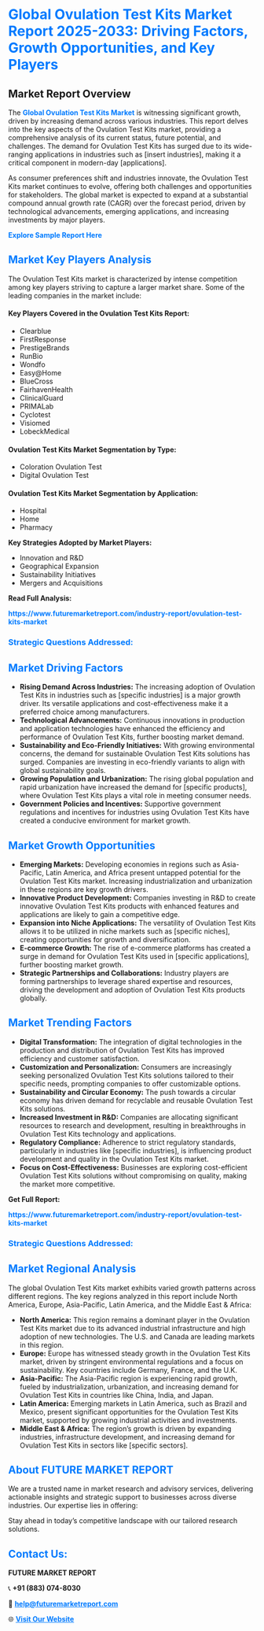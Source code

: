 <h1 style="color: #007BFF;">Global Ovulation Test Kits Market Report 2025-2033: Driving Factors, Growth Opportunities, and Key Players</h1>

<section id="overview">
<h2>Market Report Overview</h2>
<p>The <a href="https://www.futuremarketreport.com/industry-report/ovulation-test-kits-market" style="color: #007BFF; text-decoration: none;"><strong>Global Ovulation Test Kits Market</strong></a> is witnessing significant growth, driven by increasing demand across various industries. This report delves into the key aspects of the Ovulation Test Kits market, providing a comprehensive analysis of its current status, future potential, and challenges. The demand for Ovulation Test Kits has surged due to its wide-ranging applications in industries such as [insert industries], making it a critical component in modern-day [applications].</p>
<p>As consumer preferences shift and industries innovate, the Ovulation Test Kits market continues to evolve, offering both challenges and opportunities for stakeholders. The global market is expected to expand at a substantial compound annual growth rate (CAGR) over the forecast period, driven by technological advancements, emerging applications, and increasing investments by major players.</p>
</section>

<section id="overview">
<p><a href="https://www.futuremarketreport.com/request-sample/reportId=59544" style="color: #007BFF; text-decoration: none;"><strong>Explore Sample Report Here</strong></a></p>
</section>

<section id="key-players">
<h2 style="color: #007BFF;">Market Key Players Analysis</h2>
<p>The Ovulation Test Kits market is characterized by intense competition among key players striving to capture a larger market share. Some of the leading companies in the market include:</p>
<h4>Key Players Covered in the Ovulation Test Kits Report:</h4>
<ul><li>Clearblue</li><li>FirstResponse</li><li>PrestigeBrands</li><li>RunBio</li><li>Wondfo</li><li>Easy@Home</li><li>BlueCross</li><li>FairhavenHealth</li><li>ClinicalGuard</li><li>PRIMALab</li><li>Cyclotest</li><li>Visiomed</li><li>LobeckMedical</li></ul>
<h4>Ovulation Test Kits Market Segmentation by Type:</h4>
<ul><li>Coloration Ovulation Test</li><li>Digital Ovulation Test</li></ul>

<h4>Ovulation Test Kits Market Segmentation by Application:</h4>
<ul><li>Hospital</li><li>Home</li><li>Pharmacy</li></ul>
<p><strong>Key Strategies Adopted by Market Players:</strong></p>
<ul>
<li>Innovation and R&D</li>
<li>Geographical Expansion</li>
<li>Sustainability Initiatives</li>
<li>Mergers and Acquisitions</li>
</ul>
</section>

<section>
<p><strong>Read Full Analysis: </strong></p><a href="https://www.futuremarketreport.com/industry-report/ovulation-test-kits-market" style="color: #007BFF; text-decoration: none;"><strong>https://www.futuremarketreport.com/industry-report/ovulation-test-kits-market</strong></a>
<h3 style="color: #007BFF;">Strategic Questions Addressed:</h3>
</section>

<section id="driving-factors">
<h2 style="color: #007BFF;">Market Driving Factors</h2>
<ul>
<li><strong>Rising Demand Across Industries:</strong> The increasing adoption of Ovulation Test Kits in industries such as [specific industries] is a major growth driver. Its versatile applications and cost-effectiveness make it a preferred choice among manufacturers.</li>
<li><strong>Technological Advancements:</strong> Continuous innovations in production and application technologies have enhanced the efficiency and performance of Ovulation Test Kits, further boosting market demand.</li>
<li><strong>Sustainability and Eco-Friendly Initiatives:</strong> With growing environmental concerns, the demand for sustainable Ovulation Test Kits solutions has surged. Companies are investing in eco-friendly variants to align with global sustainability goals.</li>
<li><strong>Growing Population and Urbanization:</strong> The rising global population and rapid urbanization have increased the demand for [specific products], where Ovulation Test Kits plays a vital role in meeting consumer needs.</li>
<li><strong>Government Policies and Incentives:</strong> Supportive government regulations and incentives for industries using Ovulation Test Kits have created a conducive environment for market growth.</li>
</ul>
</section>

<section id="growth-opportunities">
<h2 style="color: #007BFF;">Market Growth Opportunities</h2>
<ul>
<li><strong>Emerging Markets:</strong> Developing economies in regions such as Asia-Pacific, Latin America, and Africa present untapped potential for the Ovulation Test Kits market. Increasing industrialization and urbanization in these regions are key growth drivers.</li>
<li><strong>Innovative Product Development:</strong> Companies investing in R&D to create innovative Ovulation Test Kits products with enhanced features and applications are likely to gain a competitive edge.</li>
<li><strong>Expansion into Niche Applications:</strong> The versatility of Ovulation Test Kits allows it to be utilized in niche markets such as [specific niches], creating opportunities for growth and diversification.</li>
<li><strong>E-commerce Growth:</strong> The rise of e-commerce platforms has created a surge in demand for Ovulation Test Kits used in [specific applications], further boosting market growth.</li>
<li><strong>Strategic Partnerships and Collaborations:</strong> Industry players are forming partnerships to leverage shared expertise and resources, driving the development and adoption of Ovulation Test Kits products globally.</li>
</ul>
</section>

<section id="trending-factors">
<h2 style="color: #007BFF;">Market Trending Factors</h2>
<ul>
<li><strong>Digital Transformation:</strong> The integration of digital technologies in the production and distribution of Ovulation Test Kits has improved efficiency and customer satisfaction.</li>
<li><strong>Customization and Personalization:</strong> Consumers are increasingly seeking personalized Ovulation Test Kits solutions tailored to their specific needs, prompting companies to offer customizable options.</li>
<li><strong>Sustainability and Circular Economy:</strong> The push towards a circular economy has driven demand for recyclable and reusable Ovulation Test Kits solutions.</li>
<li><strong>Increased Investment in R&D:</strong> Companies are allocating significant resources to research and development, resulting in breakthroughs in Ovulation Test Kits technology and applications.</li>
<li><strong>Regulatory Compliance:</strong> Adherence to strict regulatory standards, particularly in industries like [specific industries], is influencing product development and quality in the Ovulation Test Kits market.</li>
<li><strong>Focus on Cost-Effectiveness:</strong> Businesses are exploring cost-efficient Ovulation Test Kits solutions without compromising on quality, making the market more competitive.</li>
</ul>
</section>

<section>
<p><strong>Get Full Report: </strong></p><a href="https://www.futuremarketreport.com/industry-report/ovulation-test-kits-market" style="color: #007BFF; text-decoration: none;"><strong>https://www.futuremarketreport.com/industry-report/ovulation-test-kits-market</strong></a>
<h3 style="color: #007BFF;">Strategic Questions Addressed:</h3>
</section>


<section id="regional-analysis">
<h2 style="color: #007BFF;">Market Regional Analysis</h2>
<p>The global Ovulation Test Kits market exhibits varied growth patterns across different regions. The key regions analyzed in this report include North America, Europe, Asia-Pacific, Latin America, and the Middle East & Africa:</p>
<ul>
<li><strong>North America:</strong> This region remains a dominant player in the Ovulation Test Kits market due to its advanced industrial infrastructure and high adoption of new technologies. The U.S. and Canada are leading markets in this region.</li>
<li><strong>Europe:</strong> Europe has witnessed steady growth in the Ovulation Test Kits market, driven by stringent environmental regulations and a focus on sustainability. Key countries include Germany, France, and the U.K.</li>
<li><strong>Asia-Pacific:</strong> The Asia-Pacific region is experiencing rapid growth, fueled by industrialization, urbanization, and increasing demand for Ovulation Test Kits in countries like China, India, and Japan.</li>
<li><strong>Latin America:</strong> Emerging markets in Latin America, such as Brazil and Mexico, present significant opportunities for the Ovulation Test Kits market, supported by growing industrial activities and investments.</li>
<li><strong>Middle East & Africa:</strong> The region’s growth is driven by expanding industries, infrastructure development, and increasing demand for Ovulation Test Kits in sectors like [specific sectors].</li>
</ul>
</section>

<footer>
<h2 style="color: #007BFF;">About FUTURE MARKET REPORT</h2>
<p>We are a trusted name in market research and advisory services, delivering actionable insights and strategic support to businesses across diverse industries. Our expertise lies in offering:</p>

<p>Stay ahead in today’s competitive landscape with our tailored research solutions.</p>

<h2 style="color: #007BFF;">Contact Us:</h2>
<p><strong>FUTURE MARKET REPORT</strong></p>
<p>📞 <strong>+91 (883) 074-8030</strong></p>
<p>📧 <strong><a href="mailto:help@futuremarketreport.com" style="color: #007BFF;">help@futuremarketreport.com</a></strong></p>
<p>🌐 <strong><a href="https://www.futuremarketreport.com/" style="color: #007BFF;">Visit Our Website</a></strong></p>
</footer>